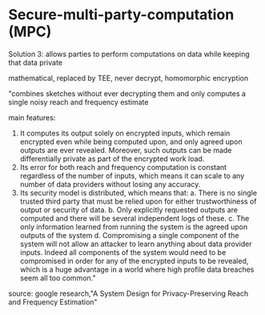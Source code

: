# Secure-multi-party-computation (MPC)
Solution 3: allows parties to perform computations on data while keeping that data private

 mathematical, replaced by TEE, never decrypt, homomorphic encryption 

"combines sketches without ever decrypting them and only computes a single noisy reach and frequency estimate

main features:
1. It computes its output solely on encrypted inputs, which remain encrypted even while
being computed upon, and only agreed upon outputs are ever revealed. Moreover, such
outputs can be made differentially private as part of the encrypted work load.
2. Its error for both reach and frequency computation is constant regardless of the number
of inputs, which means it can scale to any number of data providers without losing any
accuracy.
3. Its security model is distributed, which means that:
a. There is no single trusted third party that must be relied upon for either
trustworthiness of output or security of data.
b. Only explicitly requested outputs are computed and there will be several
independent logs of these.
c. The only information learned from running the system is the agreed upon outputs
of the system
d. Compromising a single component of the system will not allow an attacker to
learn anything about data provider inputs. Indeed all components of the system
would need to be compromised in order for any of the encrypted inputs to be
revealed, which is a huge advantage in a world where high profile data breaches
seem all too common."

source: google research,"A System Design for Privacy-Preserving Reach and Frequency Estimation"
